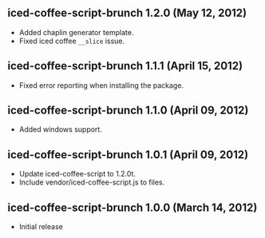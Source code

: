 ## iced-coffee-script-brunch 1.2.0 (May 12, 2012)
* Added chaplin generator template.
* Fixed iced coffee `__slice` issue.

## iced-coffee-script-brunch 1.1.1 (April 15, 2012)
* Fixed error reporting when installing the package.

## iced-coffee-script-brunch 1.1.0 (April 09, 2012)
* Added windows support.

## iced-coffee-script-brunch 1.0.1 (April 09, 2012)
* Update iced-coffee-script to 1.2.0t.
* Include vendor/iced-coffee-script.js to files.

## iced-coffee-script-brunch 1.0.0 (March 14, 2012)
* Initial release
